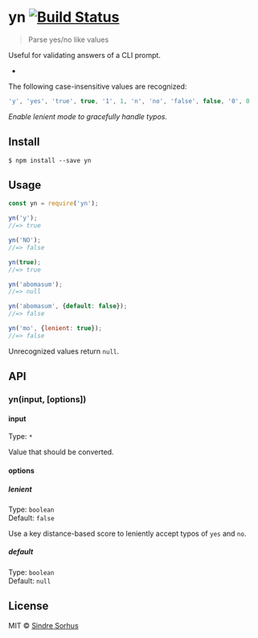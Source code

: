 # yn [![Build Status](https://travis-ci.org/sindresorhus/yn.svg?branch=master)](https://travis-ci.org/sindresorhus/yn)

> Parse yes/no like values

Useful for validating answers of a CLI prompt.

-

The following case-insensitive values are recognized:

```js
'y', 'yes', 'true', true, '1', 1, 'n', 'no', 'false', false, '0', 0
```

*Enable lenient mode to gracefully handle typos.*


## Install

```
$ npm install --save yn
```


## Usage

```js
const yn = require('yn');

yn('y');
//=> true

yn('NO');
//=> false

yn(true);
//=> true

yn('abomasum');
//=> null

yn('abomasum', {default: false});
//=> false

yn('mo', {lenient: true});
//=> false
```

Unrecognized values return `null`.


## API

### yn(input, [options])

#### input

Type: `*`

Value that should be converted.

#### options

##### lenient

Type: `boolean`<br>
Default: `false`

Use a key distance-based score to leniently accept typos of `yes` and `no`.

##### default

Type: `boolean`<br>
Default: `null`


## License

MIT © [Sindre Sorhus](http://sindresorhus.com)
